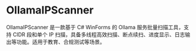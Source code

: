# OllamaIPScanner
OllamaIPScanner 是一款基于 C# WinForms 的 Ollama 服务批量扫描工具，支持 CIDR 段和单个 IP 扫描，具备多线程高效扫描、断点续扫、进度显示、日志输出等功能。适用于教育、合规测试等场景。
